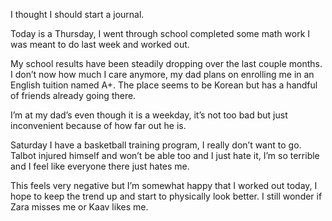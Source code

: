 I thought I should start a journal. 

Today is a Thursday, I went through school completed some math work I was meant to do last week and worked out. 

My school results have been steadily dropping over the last couple months. I don’t now how much I care anymore, my dad plans on enrolling me in an English tuition named A+. The place seems to be Korean but has a handful of friends already going there.

I’m at my dad’s even though it is a weekday, it’s not too bad but just inconvenient because of how far out he is. 

Saturday I have a basketball training program, I really don’t want to go. Talbot injured himself and won’t be able too and I just hate it, I’m so terrible and I feel like everyone there just hates me. 

This feels very negative but I’m somewhat happy that I worked out today, I hope to keep the trend up and start to physically look better. I still wonder if Zara misses me or Kaav likes me.